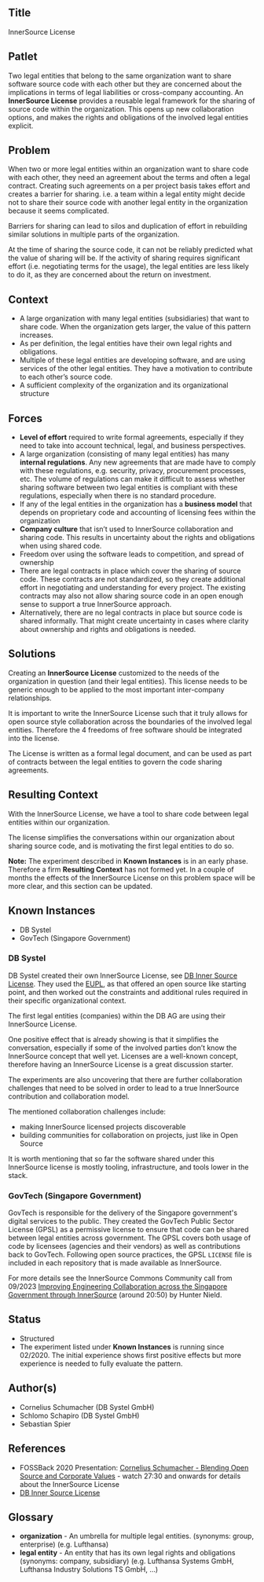 ## Title

InnerSource License

## Patlet

Two legal entities that belong to the same organization want to share software source code with each other but they are concerned about the implications in terms of legal liabilities or cross-company accounting.
An **InnerSource License** provides a reusable legal framework for the sharing of source code within the organization. This opens up new collaboration options, and makes the rights and obligations of the involved legal entities explicit.

## Problem

When two or more legal entities within an organization want to share code with each other, they need an agreement about the terms and often a legal contract. Creating such agreements on a per project basis takes effort and creates a barrier for sharing. i.e. a team within a legal entity might decide not to share their source code with another legal entity in the organization because it seems complicated.

Barriers for sharing can lead to silos and duplication of effort in rebuilding similar solutions in multiple parts of the organization.

At the time of sharing the source code, it can not be reliably predicted what the value of sharing will be. If the activity of sharing requires significant effort (i.e. negotiating terms for the usage), the legal entities are less likely to do it, as they are concerned about the return on investment.

## Context

- A large organization with many legal entities (subsidiaries) that want to share code. When the organization gets larger, the value of this pattern increases.
- As per definition, the legal entities have their own legal rights and obligations.
- Multiple of these legal entities are developing software, and are using services of the other legal entities. They have a motivation to contribute to each other’s source code.
- A sufficient complexity of the organization and its organizational structure

## Forces

- **Level of effort** required to write formal agreements, especially if they need to take into account technical, legal, and business perspectives.
- A large organization (consisting of many legal entities) has many **internal regulations**. Any new agreements that are made have to comply with these regulations, e.g. security, privacy, procurement processes, etc. The volume of regulations can make it difficult to assess whether sharing software between two legal entities is compliant with these regulations, especially when there is no standard procedure.
- If any of the legal entities in the organization has a **business model** that depends on proprietary code and accounting of licensing fees within the organization
- **Company culture** that isn’t used to InnerSource collaboration and sharing code. This results in uncertainty about the rights and obligations when using shared code.
- Freedom over using the software leads to competition, and spread of ownership
- There are legal contracts in place which cover the sharing of source code. These contracts are not standardized, so they create additional effort in negotiating and understanding for every project. The existing contracts may also not allow sharing source code in an open enough sense to support a true InnerSource approach.
- Alternatively, there are no legal contracts in place but source code is shared informally. That might create uncertainty in cases where clarity about ownership and rights and obligations is needed.

## Solutions

Creating an **InnerSource License** customized to the needs of the organization in question (and their legal entities). This license needs to be generic enough to be applied to the most important inter-company relationships.

It is important to write the InnerSource License such that it truly allows for open source style collaboration across the boundaries of the involved legal entities. Therefore the 4 freedoms of free software should be integrated into the license.

The License is written as a formal legal document, and can be used as part of contracts between the legal entities to govern the code sharing agreements.

## Resulting Context

With the InnerSource License, we have a tool to share code between legal entities within our organization.

The license simplifies the conversations within our organization about sharing source code, and is motivating the first legal entities to do so.

**Note:** The experiment described in **Known Instances** is in an early phase. Therefore a firm **Resulting Context** has not formed yet. In a couple of months the effects of the InnerSource License on this problem space will be more clear, and this section can be updated.

## Known Instances

* DB Systel
* GovTech (Singapore Government)

### DB Systel

DB Systel created their own InnerSource License, see [DB Inner Source License][db-inner-source-license]. They used the [EUPL][eupl], as that offered an open source like starting point, and then worked out the constraints and additional rules required in their specific organizational context.

The first legal entities (companies) within the DB AG are using their InnerSource License.

One positive effect that is already showing is that it simplifies the conversation, especially if some of the involved parties don’t know the InnerSource concept that well yet. Licenses are a well-known concept, therefore having an InnerSource License is a great discussion starter.

The experiments are also uncovering that there are further collaboration challenges that need to be solved in order to lead to a true InnerSource contribution and collaboration model.

The mentioned collaboration challenges include:

- making InnerSource licensed projects discoverable
- building communities for collaboration on projects, just like in Open Source

It is worth mentioning that so far the software shared under this InnerSource license is mostly tooling, infrastructure, and tools lower in the stack.

### GovTech (Singapore Government)

GovTech is responsible for the delivery of the Singapore government's digital services to the public.
They created the GovTech Public Sector License (GPSL) as a permissive license to ensure that code can be shared between legal entities across government.
The GPSL covers both usage of code by licensees (agencies and their vendors) as well as contributions back to GovTech.
Following open source practices, the GPSL `LICENSE` file is included in each repository that is made available as InnerSource.

For more details see the InnerSource Commons Community call from 09/2023 [Improving Engineering Collaboration across the Singapore Government through InnerSource](https://www.youtube.com/watch?v=-zu2X2iERv8&t=1257s&ab_channel=InnerSourceCommons) (around 20:50) by Hunter Nield.

## Status

* Structured
* The experiment listed under **Known Instances** is running since 02/2020. The initial experience shows first positive effects but more experience is needed to fully evaluate the pattern.

## Author(s)

- Cornelius Schumacher (DB Systel GmbH)
- Schlomo Schapiro (DB Systel GmbH)
- Sebastian Spier

## References

- FOSSBack 2020 Presentation: [Cornelius Schumacher - Blending Open Source and Corporate Values](https://youtu.be/hikC6U8X_Ec) - watch 27:30 and onwards for details about the InnerSource License
- [DB Inner Source License][db-inner-source-license]

## Glossary

- **organization** - An umbrella for multiple legal entities. (synonyms: group, enterprise) (e.g. Lufthansa)
- **legal entity** - An entity that has its own legal rights and obligations (synonyms: company, subsidiary) (e.g. Lufthansa Systems GmbH, Lufthansa Industry Solutions TS GmbH, ...)

[db-inner-source-license]: https://github.com/dbsystel/open-source-policies/blob/master/DB-Inner-Source-License.md
[eupl]: https://joinup.ec.europa.eu/collection/eupl/eupl-text-eupl-12
